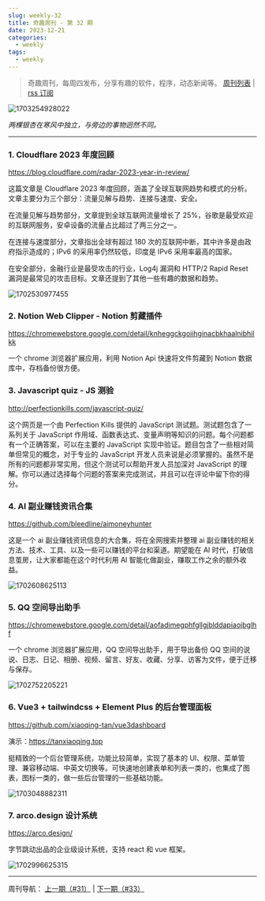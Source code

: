 ```yaml
---
slug: weekly-32
title: 奇趣周刊 - 第 32 期
date: 2023-12-21
categories:
  - weekly
tags:
  - weekly
---
```


> 奇趣周刊，每周四发布，分享有趣的软件，程序，动态新闻等。 [周刊列表](/categories/weekly/) | [rss 订阅](/categories/weekly/index.xml)

![1703254928022](https://imgurl.zishu.me/2023/1703254928022.webp)

*两棵银杏在寒风中独立，与旁边的事物迥然不同。*

---

### 1. Cloudflare 2023 年度回顾

https://blog.cloudflare.com/radar-2023-year-in-review/

这篇文章是 Cloudflare 2023 年度回顾，涵盖了全球互联网趋势和模式的分析。文章主要分为三个部分：流量见解与趋势、连接与速度、安全。

在流量见解与趋势部分，文章提到全球互联网流量增长了 25%，谷歌是最受欢迎的互联网服务，安卓设备的流量占比超过了两三分之一。

在连接与速度部分，文章指出全球有超过 180 次的互联网中断，其中许多是由政府指示造成的；IPv6 的采用率仍然较低，印度是 IPv6 采用率最高的国家。

在安全部分，金融行业是最受攻击的行业，Log4j 漏洞和 HTTP/2 Rapid Reset 漏洞是最常见的攻击目标。文章还提到了其他一些有趣的数据和趋势。

![1702530977455](https://imgurl.zishu.me/2023/1702530977455.webp)

### 2. Notion Web Clipper - Notion 剪藏插件

https://chromewebstore.google.com/detail/knheggckgoiihginacbkhaalnibhilkk

一个 chrome 浏览器扩展应用，利用 Notion Api 快速将文件剪藏到 Notion 数据库中，存档备份很方便。

### 3. Javascript quiz - JS 测验

http://perfectionkills.com/javascript-quiz/

这个网页是一个由 Perfection Kills 提供的 JavaScript 测试题。测试题包含了一系列关于 JavaScript 作用域、函数表达式、变量声明等知识的问题。每个问题都有一个正确答案，可以在主要的 JavaScript 实现中验证。题目包含了一些相对简单但常见的概念，对于专业的 JavaScript 开发人员来说是必须掌握的。虽然不是所有的问题都非常实用，但这个测试可以帮助开发人员加深对 JavaScript 的理解。你可以通过选择每个问题的答案来完成测试，并且可以在评论中留下你的得分。

### 4. AI 副业赚钱资讯合集

https://github.com/bleedline/aimoneyhunter

这是一个 ai 副业赚钱资讯信息的大合集，将在全网搜索并整理 ai 副业赚钱的相关方法、技术、工具、以及一些可以赚钱的平台和渠道。期望能在 AI 时代，打破信息茧房，让大家都能在这个时代利用 AI 智能化做副业，赚取工作之余的额外收益。

![1702608625113](https://imgurl.zishu.me/2023/1702608625113.webp)

### 5. QQ 空间导出助手

https://chromewebstore.google.com/detail/aofadimegphfgllgjblddapiaojbglhf

一个 chrome 浏览器扩展应用，QQ 空间导出助手，用于导出备份 QQ 空间的说说、日志、日记、相册、视频、留言、好友、收藏、分享、访客为文件，便于迁移与保存。

![1702752205221](https://imgurl.zishu.me/2023/1702752205221.webp)

### 6. Vue3 + tailwindcss + Element Plus 的后台管理面板

https://github.com/xiaoqing-tan/vue3dashboard

演示：https://tanxiaoqing.top

挺精致的一个后台管理系统，功能比较简单，实现了基本的 UI、权限、菜单管理、兼容移动端、中英文切换等。可快速地创建表单和列表一类的，也集成了图表，图标一类的，做一些后台管理的一些基础功能。

![1703048882311](https://imgurl.zishu.me/2023/1703048882311.webp)

### 7. arco.design 设计系统

https://arco.design/

字节跳动出品的企业级设计系统，支持 react 和 vue 框架。

![1702996625315](https://imgurl.zishu.me/2023/1702996625315.webp)


---

周刊导航：
[上一期（#31）](/blog/weekly-31.html) | [下一期（#33）](/blog/weekly-33.html)
